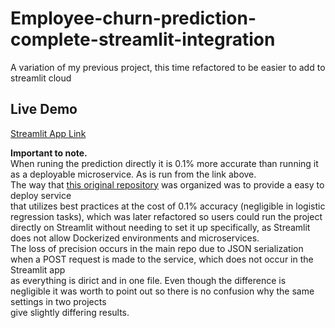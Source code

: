 # Employee-churn-prediction-complete-streamlit-integration
A variation of my previous project, this time refactored to be easier to add to streamlit cloud

## Live Demo
[Streamlit App Link](https://employee-churn-prediction-complete-app-integration-l87w5zem35k.streamlit.app/)

**Important to note.** <br>
When runing the prediction directly it is 0.1% more accurate than running it as a deployable microservice. As is run from the link above. <br>
The way that [this original repository](https://github.com/MortalWombat-repo/Employee-churn-prediction) was organized was to provide a easy to deploy service <br>
that utilizes best practices at the cost of 0.1% accuracy (negligible in logistic regression tasks), which was later refactored so users could run the project <br>
directly on Streamlit without needing to set it up specifically, as Streamlit does not allow Dockerized environments and microservices. <br>
The loss of precision occurs in the main repo due to JSON serialization when a POST request is made to the service, which does not occur in the Streamlit app <br>
as everything is dirict and in one file. Even though the difference is negligible it was worth to point out so there is no confusion why the same settings in two projects <br>
give slightly differing results.
